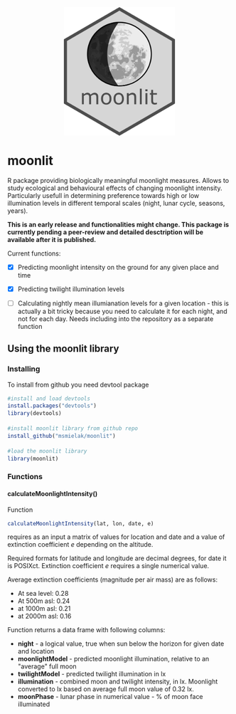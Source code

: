

<p align="center">
  <img align="center" src="graphics/moonlit_logo.png" width="250px"/>
</p>

# moonlit


R package providing biologically meaningful moonlight measures. Allows to study ecological and behavioural effects of changing moonlight intensity.
Particularly usefull in determining preference towards high or low illumination levels in different temporal scales (night, lunar cycle, seasons, years).


__This is an early release and functionalities might change. This package is currently pending a peer-review and detailed desctription will be available after it is published.__


Current functions:

- [x] Predicting moonlight intensity on the ground for any given place and time
- [x] Predicting twilight illumination levels 
- [ ] Calculating nightly mean illumianation levels for a given location - this is actually a bit tricky because you need to calculate it for each night, and not for each day. Needs including into the repository as a separate function




## Using the moonlit library
### Installing
To install from github you need devtool package

```R
#install and load devtools
install.packages("devtools")
library(devtools)

#install moonlit library from github repo
install_github("msmielak/moonlit")

#load the moonlit library
library(moonlit)
```

### Functions
#### calculateMoonlightIntensity()

Function
```R
calculateMoonlightIntensity(lat, lon, date, e)
```
requires as an input a matrix of values for location and date and a value of extinction coefficient *e* depending on the altitude.

Required formats for latitude and longitude are decimal degrees, for date it is POSIXct. Extinction coefficient *e* requires a single numerical value.

Average extinction coefficients (magnitude per air mass) are as follows:

* At sea level: 0.28
* At 500m asl: 0.24
* at 1000m asl: 0.21
* at 2000m asl: 0.16

Function returns a data frame with following columns:

* **night** - a logical value, true when sun below the horizon for given date and location
* **moonlightModel** - predicted moonlight illumination, relative to an "average" full moon
* **twilightModel** - predicted twilight illumination in lx
* **illumination** - combined moon and twilight intensity, in lx. Moonlight converted to lx based on average full moon value of 0.32 lx.
* **moonPhase** - lunar phase in numerical value - % of moon face illuminated
